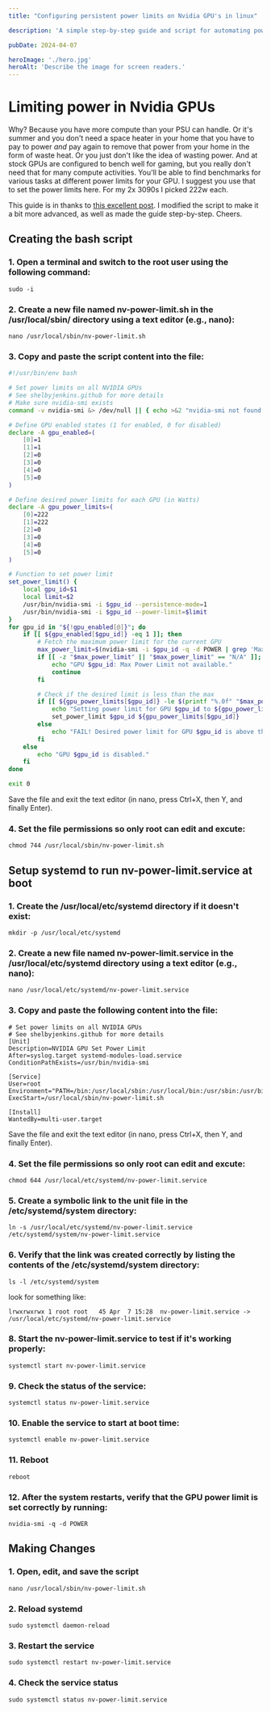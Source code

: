 ```yaml
---
title: "Configuring persistent power limits on Nvidia GPU's in linux"

description: 'A simple step-by-step guide and script for automating power limits at boot using systemd.'

pubDate: 2024-04-07

heroImage: './hero.jpg'
heroAlt: 'Describe the image for screen readers.'
---
```


# Limiting power in Nvidia GPUs

Why? Because you have more compute than your PSU can handle. Or it's summer and you don't need a space heater in your home that you have to pay to power _and_ pay again to remove that power from your home in the form of waste heat. Or you just don't like the idea of wasting power. And at stock GPUs are configured to bench well for gaming, but you really don't need that for many compute activities. You'll be able to find benchmarks for various tasks at different power limits for your GPU. I suggest you use that to set the power limits here. For my 2x 3090s I picked 222w each.

This guide is in thanks to [this excellent post](https://www.pugetsystems.com/labs/hpc/quad-rtx3090-gpu-power-limiting-with-systemd-and-nvidia-smi-1983/). I modified the script to make it a bit more advanced, as well as made the guide step-by-step. Cheers.

## Creating the bash script

### 1. Open a terminal and switch to the root user using the following command:

`sudo -i`

### 2. Create a new file named nv-power-limit.sh in the /usr/local/sbin/ directory using a text editor (e.g., nano):

`nano /usr/local/sbin/nv-power-limit.sh`

### 3. Copy and paste the script content into the file:

```bash
#!/usr/bin/env bash

# Set power limits on all NVIDIA GPUs
# See shelbyjenkins.github for more details
# Make sure nvidia-smi exists
command -v nvidia-smi &> /dev/null || { echo >&2 "nvidia-smi not found ... exiting."; exit 1; }

# Define GPU enabled states (1 for enabled, 0 for disabled)
declare -A gpu_enabled=(
    [0]=1
    [1]=1
    [2]=0
    [3]=0
    [4]=0
    [5]=0
)

# Define desired power limits for each GPU (in Watts)
declare -A gpu_power_limits=(
    [0]=222
    [1]=222
    [2]=0
    [3]=0
    [4]=0
    [5]=0
)

# Function to set power limit
set_power_limit() {
    local gpu_id=$1
    local limit=$2
    /usr/bin/nvidia-smi -i $gpu_id --persistence-mode=1
    /usr/bin/nvidia-smi -i $gpu_id --power-limit=$limit
}
for gpu_id in "${!gpu_enabled[@]}"; do
    if [[ ${gpu_enabled[$gpu_id]} -eq 1 ]]; then
        # Fetch the maximum power limit for the current GPU
        max_power_limit=$(nvidia-smi -i $gpu_id -q -d POWER | grep 'Max Power Limit' | awk '{print $5}' | grep -oE '[0-9]+([.][0-9]+)?')
        if [[ -z "$max_power_limit" || "$max_power_limit" == "N/A" ]]; then
            echo "GPU $gpu_id: Max Power Limit not available."
            continue
        fi

        # Check if the desired limit is less than the max
        if [[ ${gpu_power_limits[$gpu_id]} -le $(printf "%.0f" "$max_power_limit") ]]; then
            echo "Setting power limit for GPU $gpu_id to ${gpu_power_limits[$gpu_id]} Watts."
            set_power_limit $gpu_id ${gpu_power_limits[$gpu_id]}
        else
            echo "FAIL! Desired power limit for GPU $gpu_id is above the max allowable limit of $max_power_limit Watts."
        fi
    else
        echo "GPU $gpu_id is disabled."
    fi
done

exit 0
```

Save the file and exit the text editor (in nano, press Ctrl+X, then Y, and finally Enter).

### 4. Set the file permissions so only root can edit and excute:

`chmod 744 /usr/local/sbin/nv-power-limit.sh`

## Setup systemd to run nv-power-limit.service at boot

### 1. Create the /usr/local/etc/systemd directory if it doesn't exist:

`mkdir -p /usr/local/etc/systemd`

### 2. Create a new file named nv-power-limit.service in the /usr/local/etc/systemd directory using a text editor (e.g., nano):

`nano /usr/local/etc/systemd/nv-power-limit.service`

### 3. Copy and paste the following content into the file:

```
# Set power limits on all NVIDIA GPUs
# See shelbyjenkins.github for more details
[Unit]
Description=NVIDIA GPU Set Power Limit
After=syslog.target systemd-modules-load.service
ConditionPathExists=/usr/bin/nvidia-smi

[Service]
User=root
Environment="PATH=/bin:/usr/local/sbin:/usr/local/bin:/usr/sbin:/usr/bin"
ExecStart=/usr/local/sbin/nv-power-limit.sh

[Install]
WantedBy=multi-user.target
```

Save the file and exit the text editor (in nano, press Ctrl+X, then Y, and finally Enter).

### 4. Set the file permissions so only root can edit and excute:

`chmod 644 /usr/local/etc/systemd/nv-power-limit.service`

### 5. Create a symbolic link to the unit file in the /etc/systemd/system directory:

`ln -s /usr/local/etc/systemd/nv-power-limit.service /etc/systemd/system/nv-power-limit.service`

### 6. Verify that the link was created correctly by listing the contents of the /etc/systemd/system directory:

`ls -l /etc/systemd/system`

look for something like:

`lrwxrwxrwx 1 root root   45 Apr  7 15:28  nv-power-limit.service -> /usr/local/etc/systemd/nv-power-limit.service`

### 8. Start the nv-power-limit.service to test if it's working properly:

`systemctl start nv-power-limit.service`

### 9. Check the status of the service:

`systemctl status nv-power-limit.service`

### 10. Enable the service to start at boot time:

`systemctl enable nv-power-limit.service`

### 11. Reboot

`reboot`

### 12. After the system restarts, verify that the GPU power limit is set correctly by running:

`nvidia-smi -q -d POWER`

## Making Changes

### 1. Open, edit, and save the script

`nano /usr/local/sbin/nv-power-limit.sh`

### 2. Reload systemd

`sudo systemctl daemon-reload`

### 3. Restart the service

`sudo systemctl restart nv-power-limit.service`

### 4. Check the service status

`sudo systemctl status nv-power-limit.service`
